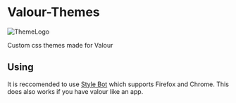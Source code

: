 # Valour-Themes
![ThemeLogo](https://user-images.githubusercontent.com/62479942/109587316-c5939f00-7afe-11eb-868c-2d6b14225174.png?size=128)

Custom css themes made for Valour

## Using

It is reccomended to use [Style Bot](https://stylebot.dev/) which supports Firefox and Chrome. This does also works if you have valour like an app.
